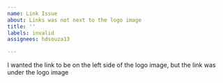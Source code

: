 ```yaml
---
name: Link Issue
about: Links was not next to the logo image
title: ''
labels: invalid
assignees: hdsouza13

---
```


I wanted the link to be on the left side of the logo image, but the link was under the logo image
